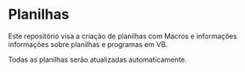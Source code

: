 # Planilhas

Este repositório visa a criação de planilhas com Macros e informações informações sobre planilhas e programas em VB.

Todas as planilhas serão atualizadas automaticamente.
